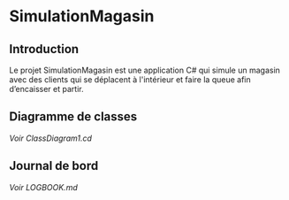 # SimulationMagasin
## Introduction
Le projet SimulationMagasin est une application C# qui simule un magasin avec des clients qui se déplacent à l'intérieur et faire la queue afin d’encaisser et partir.
## Diagramme de classes
*Voir ClassDiagram1.cd*
## Journal de bord
*Voir LOGBOOK.md*

